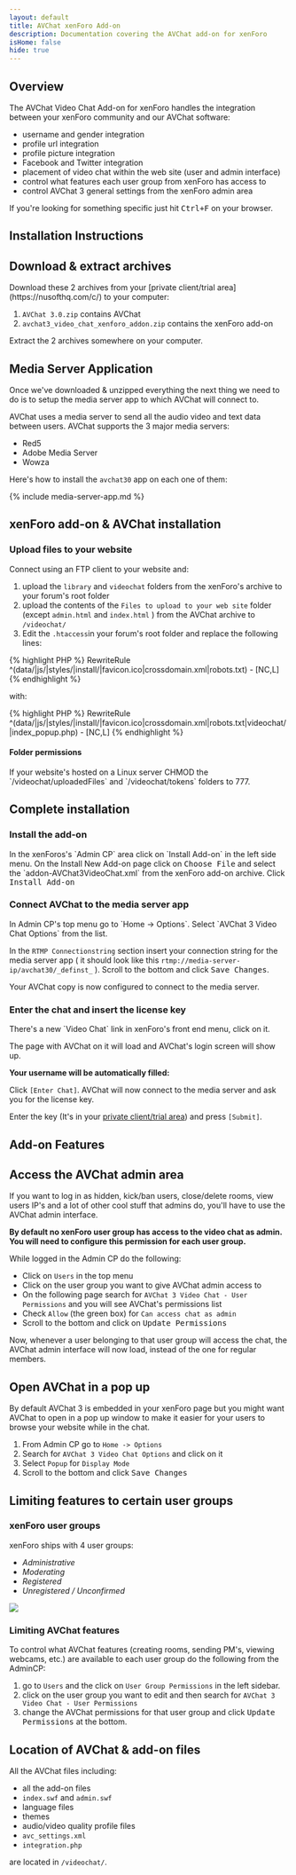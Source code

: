 ```yaml
---
layout: default
title: AVChat xenForo Add-on
description: Documentation covering the AVChat add-on for xenForo
isHome: false
hide: true
---
```


<section class="bs-docs-section" markdown="1">
  <h1 id="overview" class="page-header">Overview</h1>
  <p class="lead">The AVChat Video Chat Add-on for xenForo handles the integration between your xenForo community and our AVChat software:</p>

 * username and gender integration
 * profile url integration
 * profile picture integration
 * Facebook and Twitter integration
 * placement of video chat within the web site (user and admin interface)
 * control what features each user group from xenForo has access to
 * control AVChat 3 general settings from the xenForo admin area

If you're looking for something specific just hit <kbd>Ctrl+F</kbd> on your browser.
</section>

<section class="bs-docs-section" markdown="1">
  <h1 id="installation-instructions" class="page-header">Installation Instructions</h1>
<h2 id="download-avchat-and-xenforo-application">Download & extract archives</h2>
Download these 2 archives from your [private client/trial area](https://nusofthq.com/c/) to your computer:

1. `AVChat 3.0.zip` contains AVChat
2. `avchat3_video_chat_xenforo_addon.zip` contains the xenForo add-on

Extract the 2 archives somewhere on your computer.

<h2 id="installing-the-media-server-app">Media Server Application</h2>
Once we've downloaded &amp; unzipped everything the next thing we need to do is to setup the media server app to which AVChat will connect to.

AVChat uses a media server to send all the audio video and text data between users. AVChat supports the 3 major media servers:

* Red5
* Adobe Media Server
* Wowza

Here's how to install the `avchat30` app on each one of them:

{% include media-server-app.md %}

<h2 id="installing-the-application-and-avchat-on-xenforo">xenForo add-on &amp; AVChat installation</h2>
<h3>Upload files to your website</h3>
Connect using an FTP client to your website and:

1. upload the `library` and `videochat` folders from the xenForo's archive to your forum's root folder
2. upload the contents of the `Files to upload to your web site` folder (except `admin.html` and `index.html` ) from the AVChat archive to `/videochat/`
3. Edit the `.htaccess`in your forum's root folder and replace the following lines:

{% highlight PHP %}
RewriteRule
^(data/|js/|styles/|install/|favicon\.ico|crossdomain\.xml|robots\.txt) - [NC,L]
{% endhighlight %}

with:

{% highlight PHP %}
RewriteRule
^(data/|js/|styles/|install/|favicon\.ico|crossdomain\.xml|robots\.txt|videochat/|index_popup\.php) - [NC,L]
{% endhighlight %}

<div class="bs-callout bs-callout-info" id="callout-tables-responsive-overflow"> <h4>Folder permissions</h4> <p markdown="1">If your website's hosted on a Linux server CHMOD the `/videochat/uploadedFiles` and `/videochat/tokens` folders to 777.</p> </div>

<h2 id="completing-the-installation">Complete installation</h2>
<h3>Install the add-on</h3>
In the xenForos's `Admin CP` area click on `Install Add-on` in the left side menu. On the Install New Add-on page click on <kbd>Choose&nbsp;File</kbd> and select the `addon-AVChat3VideoChat.xml` from the xenForo add-on archive. Click <kbd>Install Add-on</kbd>

<h3>Connect AVChat to the media server app</h3>
In Admin CP's top menu  go to `Home -> Options`. Select `AVChat 3 Video Chat Options` from the list.

In the `RTMP Connectionstring` section insert your connection string for the media server app ( it should look like this `rtmp://media-server-ip/avchat30/_definst_` ). Scroll to the bottom and click <kbd>Save Changes</kbd>.

Your AVChat copy is now configured to connect to the media server.

<h3>Enter the chat and insert the license key</h3>
There's a new `Video Chat` link in xenForo's front end menu, click on it.

The page with AVChat on it will load and AVChat's login screen will show up.

**Your username will be automatically filled:**

Click `[Enter Chat]`. AVChat will now connect to the media server and ask you for the license key.

Enter the key (It's in your [private client/trial area](https://nusofthq.com/c/)) and press `[Submit]`.
</section>

<section class="bs-docs-section" markdown="1">
<h1 id="avchat-xenforo-application-features" class="page-header">Add-on Features</h1>
<h2 id="accessing-the-avchat-admin-area-xenforo">Access the AVChat admin area</h2>
If you want to log in as hidden, kick/ban users, close/delete rooms, view users IP's and a lot of other cool stuff that admins do, you'll have to use the AVChat admin interface.

**By default no xenForo user group has access to the video chat as admin. You will need to configure this permission for each user group.**

While logged in the Admin CP do the following:

 * Click on `Users` in the top menu
 * Click on the user group you want to give AVChat admin access to
 * On the following page search for `AVChat 3 Video Chat - User Permissions` and you will see AVChat's permissions list
 * Check `Allow` (the green box) for `Can access chat as admin`
 * Scroll to the bottom and click on <kbd>Update Permissions</kbd>


Now, whenever a user belonging to that user group will access the chat, the AVChat admin interface will now load, instead of the one for regular members.

<h2 id="open-avchat-in-a-popup-window-xenforo">Open AVChat in a pop up</h2>

By default AVChat 3 is embedded in your xenForo page but you might want AVChat to open in a pop up window to make it easier for your users to browse your website while in the chat.

1. From Admin CP go to `Home -> Options`
2. Search for `AVChat 3 Video Chat Options` and click on it
2. Select `Popup` for `Display Mode`
3. Scroll to the bottom and click <kbd>Save Changes</kbd>

<h2 id="avchat-xenforo-permissions">Limiting features to certain user groups</h2>
<h3>xenForo user groups</h3>

xenForo ships with 4 user groups:

  * *Administrative*
  * *Moderating*
  * *Registered*
  * *Unregistered / Unconfirmed*

<img src="{{site.github.url}}/assets/images/xenforo/user-groups.png" class="img-responsive" />


<h3>Limiting AVChat features</h3>

To control what AVChat features (creating rooms, sending PM's, viewing webcams, etc.) are available to each user group do the following from the AdminCP:

1. go to `Users` and the click on `User Group Permissions` in the left sidebar.
2. click on the user group you want to edit and then search for `AVChat 3 Video Chat - User Permissions`
3. change the AVChat permissions for that user group and click <kbd>Update Permissions</kbd> at the bottom.

<!--
<h2 id="location-of-avchat-files">Preventing visitors (guests) from accessing the video chat</h2>

From the  AdminCP:

1. Go to `Members` and click on `Manage Member Groups`
2. Click on `Guests` then on the `AVChat 3` tab
3. Select `No` for `Can access chat`
4. Scroll to the bottom and click <kbd>Complete Edit</kbd>

Visitors will still see the `Video Chat` link but they will be asked to sign in or register.

<img src="{{site.github.url}}/assets/images/ipboard/visitor-register-signing.png" class="img-responsive" />
-->

<h2 id="location-of-avchat-files">Location of AVChat &amp; add-on files</h2>
All the AVChat  files including:

* all the add-on files
* `index.swf` and `admin.swf`
* language files
* themes
* audio/video quality profile files
* `avc_settings.xml`
* `integration.php`

are located in `/videochat/`.

</section>
